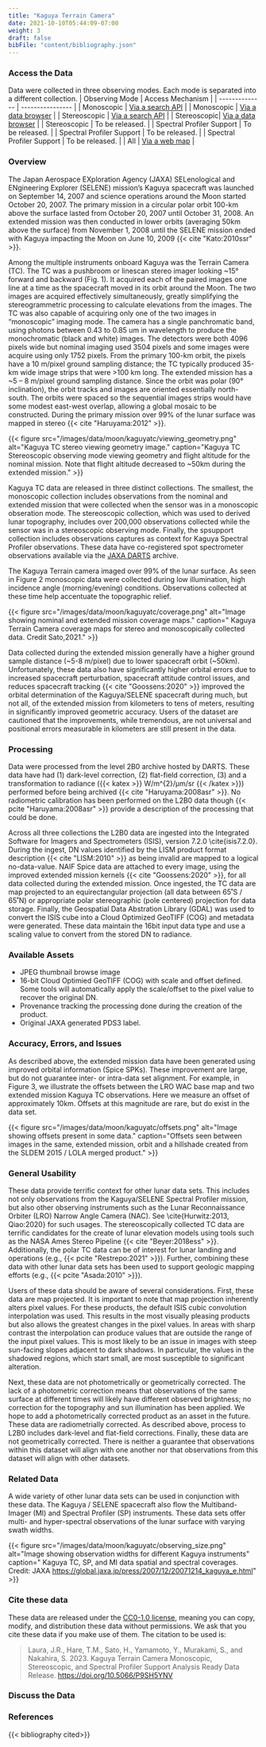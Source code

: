 ```yaml
---
title: "Kaguya Terrain Camera"
date: 2021-10-10T05:44:09-07:00
weight: 3
draft: false
bibFile: "content/bibliography.json"
---
```


### Access the Data
Data were collected in three observing modes. Each mode is separated into a different collection.
| Observing Mode | Access Mechanism |
| -------------- | ---------------- |
| Monoscopic | [Via a search API](https://stac.astrogeology.usgs.gov/api/collections/kaguya_terrain_camera_monoscopic_uncontrolled_observations/) |
| Monoscopic | [Via a data browser](https://stac.astrogeology.usgs.gov/browser-dev/#/api/collections/kaguya_terrain_camera_monoscopic_uncontrolled_observations) |
| Stereoscopic | [Via a search API](https://stac.astrogeology.usgs.gov/api/collections/kaguya_terrain_camera_stereoscopic_uncontrolled_observations/) |
| Stereoscopic| [Via a data browser](https://stac.astrogeology.usgs.gov/browser-dev/#/api/collections/kaguya_terrain_camera_stereoscopic_uncontrolled_observations) |
| Stereoscopic | To be released. |
| Spectral Profiler Support | To be released. |
| Spectral Profiler Support | To be released. |
| Spectral Profiler Support | To be released. |
| All | [Via a web map](https://stac.astrogeology.usgs.gov/geostac/) |

### Overview
The Japan Aerospace EXploration Agency (JAXA) SELenological and ENgineering Explorer (SELENE) mission’s Kaguya spacecraft was launched on September 14, 2007 and science operations around the Moon started October 20, 2007. The primary mission in a circular polar orbit 100-km above the surface lasted from October 20, 2007 until October 31, 2008. An extended mission was then conducted in lower orbits (averaging 50km above the surface) from November 1, 2008 until the SELENE mission ended with Kaguya impacting the Moon on June 10, 2009 {{< cite "Kato:2010ssr" >}}.

Among the multiple instruments onboard Kaguya was the Terrain Camera (TC). The TC was a pushbroom or linescan stereo imager looking ~15° forward and backward (Fig. 1). It acquired each of the paired images one line at a time as the spacecraft moved in its orbit around the Moon. The two images are acquired effectively simultaneously, greatly simplifying the stereogrammetric processing to calculate elevations from the images. The TC was also capable of acquiring only one of the two images in “monoscopic” imaging mode. The camera has a single panchromatic band, using photons between 0.43 to 0.85 um in wavelength to produce the monochromatic (black and white) images. The detectors were both 4096 pixels wide but nominal imaging used 3504 pixels and some images were acquire using only 1752 pixels. From the primary 100-km orbit, the pixels have a 10 m/pixel ground sampling distance; the TC typically produced 35-km wide image strips that were >100 km long. The extended mission has a ~5 – 8 m/pixel ground sampling distance. Since the orbit was polar (90° inclination), the orbit tracks and images are oriented essentially north-south. The orbits were spaced so the sequential images strips would have some modest east-west overlap, allowing a global mosaic to be constructed. During the primary mission over 99% of the lunar surface was mapped in stereo {{< cite "Haruyama:2012" >}}.

{{< figure src="/images/data/moon/kaguyatc/viewing_geometry.png" alt="Kaguya TC stereo viewing geometry image." caption="Kaguya TC Stereoscopic observing mode viewing geometry and flight altitude for the nominal mission. Note that flight altitude decreased to ~50km during the extended mission." >}}

Kaguya TC data are released in three distinct collections. The smallest, the monoscopic collection includes observations from the nominal and extended mission that were collected when the sensor was in a monoscopic obseration mode. The stereoscopic collection, which was used to derived lunar topography, includes over 200,000 observations collected while the sensor was in a stereoscopic observing mode. Finally, the spsupport collection includes observations captures as context for Kaguya Spectral Profiler observations. These data have co-registered spot spectrometer observations available via the [JAXA DARTS]( https://darts.isas.jaxa.jp/planet/project/selene/data.html) archive.

The Kaguya Terrain camera imaged over 99% of the lunar surface. As seen in Figure 2 monoscopic data were collected during low illumination, high incidence angle (morning/evening) conditions. Observations collected at these time help accentuate the topographic relief. 

{{< figure src="/images/data/moon/kaguyatc/coverage.png" alt="Image showing nominal and extended mission coverage maps." caption=" Kaguya Terrain Camera coverage maps for stereo and monoscopically collected data. Credit Sato,2021." >}}

Data collected during the extended mission generally have a higher ground sample distance (~5-8 m/pixel) due to lower spacecraft orbit (~50km). Unfortunately, these data also have significantly higher orbital errors due to increased spacecraft perturbation, spacecraft attitude control issues, and reduces spacecraft tracking {{< cite "Goossens:2020" >}} improved the orbital determination of the Kaguya/SELENE spacecraft during much, but not all, of the extended mission from kilometers to tens of meters, resulting in significantly improved geometric accuracy. Users of the dataset are cautioned that the improvements, while tremendous, are not universal and positional errors measurable in kilometers are still present in the data.
### Processing
Data were processed from the level 2B0 archive hosted by DARTS. These data have had (1) dark-level correction, (2) flat-field correction, (3) and a transformation to radiance ({{< katex >}} W/m^{2}/μm/sr  {{< /katex >}}) performed before being archived {{< cite "Haruyama:2008asr" >}}. No radiometric calibration has been performed on the L2B0 data though {{< pcite "Haruyama:2008asr" >}} provide a description of the processing that could be done.

Across all three collections the L2B0 data are ingested into the Integrated Software for Imagers and Spectrometers (ISIS), version 7.2.0 \cite{isis7.2.0}. During the ingest, DN values identified by the LISM product format description {{< cite "LISM:2010" >}} as being invalid are mapped to a logical no-data-value. NAIF Spice data are attached to every image, using the improved extended mission kernels {{< cite "Goossens:2020" >}}, for all data collected during the extended mission. Once ingested, the TC data are map projected to an equirectangular projection (all data between 65˚S / 65˚N) or appropriate polar stereographic (pole centered) projection for data storage. Finally, the Geospatial Data Abstration Library (GDAL) was used to convert the ISIS cube into a Cloud Optimized GeoTIFF (COG) and metadata were generated. These data maintain the 16bit input data type and use a scaling value to convert from the stored DN to radiance.

### Available Assets
- JPEG thumbnail browse image
- 16-bit Cloud Optimied GeoTIFF (COG) with scale and offset defined. Some tools will automatically apply the scale/offset to the pixel value to recover the original DN.
- Provenance tracking the processing done during the creation of the product.
- Original JAXA generated PDS3 label.
### Accuracy, Errors, and Issues
As described above, the extended mission data have been generated using improved orbital information (Spice SPKs). These improvement are large, but do not guarantee inter- or intra-data set alignment. For example, in Figure 3, we illustrate the offsets between the LRO WAC base map and two extended mission Kaguya TC observations. Here we measure an offset of approximately 10km. Offsets at this magnitude are rare, but do exist in the data set.

{{< figure src="/images/data/moon/kaguyatc/offsets.png" alt="Image showing offsets present in some data." caption="Offsets seen between images in the same, extended mission, orbit and a hillshade created from the SLDEM 2015 / LOLA merged product." >}}

### General Usability
These data provide terrific context for other lunar data sets. This includes not only observations from the Kaguya/SELENE Spectral Profiler mission, but also other observing instruments such as the Lunar Reconnaissance Orbiter (LRO) Narrow Angle Camera (NAC). See \cite{Hurwitz:2013, Qiao:2020} for such usages. The stereoscopically collected TC data are terrific candidates for the create of lunar elevation models using tools such as the NASA Ames Stereo Pipeline {{< cite "Beyer:2018ess" >}}. Additionally, the polar TC data can be of interest for lunar landing and operations (e.g., {{< pcite "Restrepo:2021" >}}). Further, combining these data with other lunar data sets has been used to support geologic mapping efforts (e.g.,  {{< pcite "Asada:2010" >}}).

Users of these data should be aware of several considerations. First, these data are map projected. It is important to note that map projection inherently alters pixel values. For these products, the default ISIS cubic convolution interpolation was used. This results in the most visually pleasing products but also allows the greatest changes in the pixel values. In areas with sharp contrast the interpolation can produce values that are outside the range of the input pixel values. This is most likely to be an issue in images with steep sun-facing slopes adjacent to dark shadows. In particular, the values in the shadowed regions, which start small, are most susceptible to significant alteration. 

Next, these data are not photometrically or geometrically corrected. The lack of a photometric correction means that observations of the same surface at different times will likely have different observed brightness; no correction for the topography and sun illumination has been applied. We hope to add a photometrically corrected product as an asset in the future. These data are radiometrially corrected. As described above, process to L2B0 includes dark-level and flat-field corrections. Finally, these data are not geometrically corrected. There is neither a guarantee that observations within this dataset will align with one another nor that observations from this dataset will align with other datasets. 

### Related Data

 A wide variety of other lunar data sets can be used in conjunction with these data. The Kaguya / SELENE spacecraft also flow the Multiband-Imager (MI) and Spectral Profiler (SP) instruments. These data sets offer multi- and hyper-spectral observations of the lunar surface with varying swath widths.

 {{< figure src="/images/data/moon/kaguyatc/observing_size.png" alt="Image showing observation widths for different Kaguya instruments" caption=" Kaguya TC, SP, and MI data spatial and spectral coverages. Credit: JAXA https://global.jaxa.jp/press/2007/12/20071214_kaguya_e.html" >}}

### Cite these data
These data are released under the [CC0-1.0 license](https://creativecommons.org/publicdomain/zero/1.0/), meaning you can copy, modify, and distribution these data without permissions. We ask that you cite these data if you make use of them. The citation to be used is:

> Laura, J.R., Hare, T.M., Sato, H., Yamamoto, Y., Murakami, S., and Nakahira, S. 2023. Kaguya Terrain Camera Monoscopic, Stereoscopic, and Spectral Profiler Support Analysis Ready Data Release. https://doi.org/10.5066/P9SH5YNV

 ### Discuss the Data
<meta property="og:title">
<script src="https://giscus.app/client.js"
        data-repo="DOI-USGS/planetary-ard"
        data-repo-id="R_kgDOJXSw8g"
        data-category="General"
        data-category-id="DIC_kwDOJXSw8s4CVzn1"
        data-mapping="og:title"
        data-strict="0"
        data-reactions-enabled="1"
        data-emit-metadata="0"
        data-input-position="bottom"
        data-theme="light"
        data-lang="en"
        data-loading="lazy"
        crossorigin="anonymous"
        async>
</script>

### References
{{< bibliography cited>}}